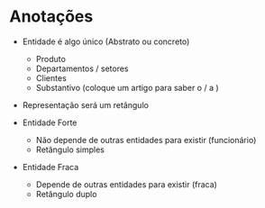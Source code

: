 # Anotações

- Entidade é algo único (Abstrato ou concreto)
    - Produto
    - Departamentos / setores
    - Clientes
    - Substantivo (coloque um artigo para saber o / a )

- Representação será um retângulo

- Entidade Forte
    - Não depende de outras entidades para existir (funcionário)
    - Retângulo simples
- Entidade Fraca
    - Depende de outras entidades para existir (fraca)
    - Retângulo duplo